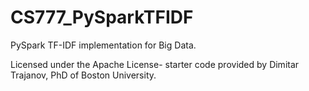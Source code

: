 # CS777_PySparkTFIDF
PySpark TF-IDF implementation for Big Data.

Licensed under the Apache License- starter code provided by Dimitar Trajanov, PhD of Boston University.

